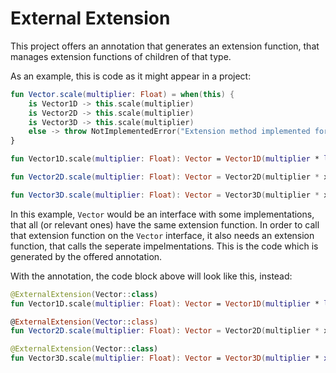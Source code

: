 # External Extension

This project offers an annotation that generates an extension function, that manages extension functions of children of that type.

As an example, this is code as it might appear in a project:

```kotlin
fun Vector.scale(multiplier: Float) = when(this) {
	is Vector1D -> this.scale(multiplier)
	is Vector2D -> this.scale(multiplier)
	is Vector3D -> this.scale(multiplier)
	else -> throw NotImplementedError("Extension method implemented for ${this::class}.")
}

fun Vector1D.scale(multiplier: Float): Vector = Vector1D(multiplier * length)

fun Vector2D.scale(multiplier: Float): Vector = Vector2D(multiplier * x, multiplier * y)

fun Vector3D.scale(multiplier: Float): Vector = Vector3D(multiplier * x, multiplier * y, multiplier * z)
```

In this example, `Vector` would be an interface with some implementations, that all (or relevant ones) have the same extension function.
In order to call that extension function on the `Vector` interface, it also needs an extension function, that calls the seperate impelmentations.
This is the code which is generated by the offered annotation.

With the annotation, the code block above will look like this, instead:

```kotlin
@ExternalExtension(Vector::class)
fun Vector1D.scale(multiplier: Float): Vector = Vector1D(multiplier * length)

@ExternalExtension(Vector::class)
fun Vector2D.scale(multiplier: Float): Vector = Vector2D(multiplier * x, multiplier * y)

@ExternalExtension(Vector::class)
fun Vector3D.scale(multiplier: Float): Vector = Vector3D(multiplier * x, multiplier * y, multiplier * z)
```
